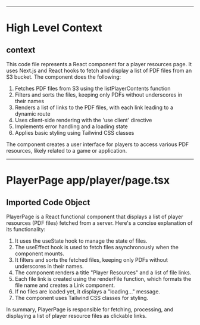 

  ---
# High Level Context
## context
This code file represents a React component for a player resources page. It uses Next.js and React hooks to fetch and display a list of PDF files from an S3 bucket. The component does the following:

1. Fetches PDF files from S3 using the listPlayerContents function
2. Filters and sorts the files, keeping only PDFs without underscores in their names
3. Renders a list of links to the PDF files, with each link leading to a dynamic route
4. Uses client-side rendering with the 'use client' directive
5. Implements error handling and a loading state
6. Applies basic styling using Tailwind CSS classes

The component creates a user interface for players to access various PDF resources, likely related to a game or application.

---
# PlayerPage app/player/page.tsx
## Imported Code Object
PlayerPage is a React functional component that displays a list of player resources (PDF files) fetched from a server. Here's a concise explanation of its functionality:

1. It uses the useState hook to manage the state of files.
2. The useEffect hook is used to fetch files asynchronously when the component mounts.
3. It filters and sorts the fetched files, keeping only PDFs without underscores in their names.
4. The component renders a title "Player Resources" and a list of file links.
5. Each file link is created using the renderFile function, which formats the file name and creates a Link component.
6. If no files are loaded yet, it displays a "loading..." message.
7. The component uses Tailwind CSS classes for styling.

In summary, PlayerPage is responsible for fetching, processing, and displaying a list of player resource files as clickable links.

  